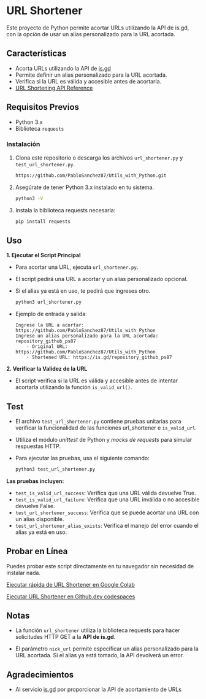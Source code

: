 # URL Shortener
Este proyecto de Python permite acortar URLs utilizando la API de is.gd, con la opción de usar un alias personalizado para la URL acortada.

## Características
- Acorta URLs utilizando la API de [is.gd](https://is.gd/create.php)
- Permite definir un alias personalizado para la URL acortada.
- Verifica si la URL es válida y accesible antes de acortarla.
- [URL Shortening API Reference](https://is.gd/apishorteningreference.php)

## Requisitos Previos
- Python 3.x
- Biblioteca `requests`

### Instalación
1. Clona este repositorio o descarga los archivos `url_shortener.py` y `test_url_shortener.py`.
   
    ```bash
    https://github.com/PabloSanchez87/Utils_with_Python.git
    ```
2. Asegúrate de tener Python 3.x instalado en tu sistema.
   ```bash
   python3 -V
   ```
3. Instala la biblioteca requests necesaria:
    ```bash
    pip install requests
    ```

## Uso
**1. Ejecutar el Script Principal**
- Para acortar una URL, ejecuta `url_shortener.py`. 
- El script pedirá una URL a acortar y un alias personalizado opcional. 
- Si el alias ya está en uso, te pedirá que ingreses otro.
  
    ```bash
    python3 url_shortener.py
    ```

- Ejemplo de entrada y salida:
    ```
    Ingrese la URL a acortar: https://github.com/PabloSanchez87/Utils_with_Python
    Ingrese un alias personalizado para la URL acortada: repository_github_ps87
        · Original URL: https://github.com/PabloSanchez87/Utils_with_Python
        · Shortened URL: https://is.gd/repository_github_ps87
    ```

**2. Verificar la Validez de la URL**
- El script verifica si la URL es válida y accesible antes de intentar acortarla utilizando la función `is_valid_url()`.


## Test
- El archivo `test_url_shortener.py` contiene pruebas unitarias para verificar la funcionalidad de las funciones url_shortener e `is_valid_url`. 
- Utiliza el módulo *unittest* de Python y *mocks de requests* para simular respuestas HTTP.
- Para ejecutar las pruebas, usa el siguiente comando:
  
    ```bash
    python3 test_url_shortener.py
    ```

**Las pruebas incluyen:**

- `test_is_valid_url_success`: Verifica que una URL válida devuelve True.
- `test_is_valid_url_failure`: Verifica que una URL inválida o no accesible devuelve False.
- `test_url_shortener_success`: Verifica que se puede acortar una URL con un alias disponible.
- `test_url_shortener_alias_exists`: Verifica el manejo del error cuando el alias ya está en uso.

## Probar en Línea

Puedes probar este script directamente en tu navegador sin necesidad de instalar nada.

[Ejecutar rápida de URL Shortener en Google Colab](https://colab.research.google.com/drive/1ZIVZxBlGyhdRg_WQxEpkFVukKV3Lbwxs?usp=sharing)

[Ejecutar URL Shortener en Github.dev codespaces](https://github.dev/PabloSanchez87/Utils_with_Python/blob/main/url_shortener/url_shortener.py)


## Notas
- La función `url_shortener` utiliza la biblioteca requests para hacer solicitudes HTTP GET a la **API de is.gd**.

- El parámetro `nick_url` permite especificar un alias personalizado para la URL acortada. Si el alias ya está tomado, la API devolverá un error.

## Agradecimientos
- Al servicio [is.gd](https://is.gd/create.php) por proporcionar la API de acortamiento de URLs